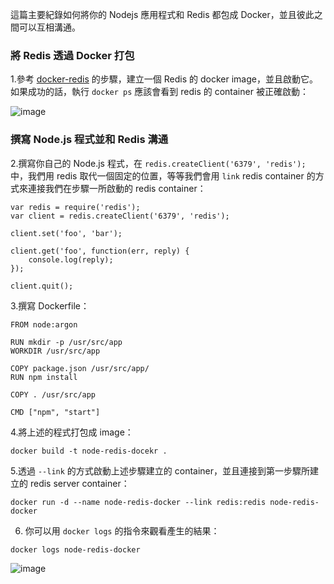 這篇主要紀錄如何將你的 Nodejs 應用程式和 Redis 都包成 Docker，並且彼此之間可以互相溝通。

### 將 Redis 透過 Docker 打包

1.參考 [docker-redis](https://github.com/kevingo/docker-redis) 的步驟，建立一個 Redis 的 docker image，並且啟動它。如果成功的話，執行 `docker ps` 應該會看到 redis 的 container 被正確啟動：

![image](https://github.com/kevingo/blog/raw/master/screenshot/docker-redis.png)

### 撰寫 Node.js 程式並和 Redis 溝通

2.撰寫你自己的 Node.js 程式，在 `redis.createClient('6379', 'redis');` 中，我們用 redis 取代一個固定的位置，等等我們會用 `link` redis container 的方式來連接我們在步驟一所啟動的 redis container：

```
var redis = require('redis');
var client = redis.createClient('6379', 'redis');

client.set('foo', 'bar');

client.get('foo', function(err, reply) {
	console.log(reply);
});

client.quit();
```

3.撰寫 Dockerfile：

```
FROM node:argon

RUN mkdir -p /usr/src/app
WORKDIR /usr/src/app

COPY package.json /usr/src/app/
RUN npm install

COPY . /usr/src/app

CMD ["npm", "start"]
```

4.將上述的程式打包成 image：

```
docker build -t node-redis-docekr .

```

5.透過 `--link` 的方式啟動上述步驟建立的 container，並且連接到第一步驟所建立的 redis server container：

```
docker run -d --name node-redis-docker --link redis:redis node-redis-docker

```

6. 你可以用 `docker logs` 的指令來觀看產生的結果：

```
docker logs node-redis-docker
```

![image](https://github.com/kevingo/blog/raw/master/screenshot/docker-logs.png)
